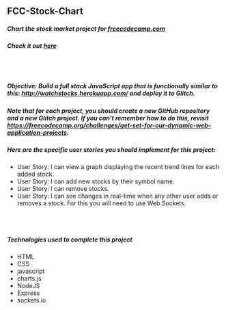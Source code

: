 ## FCC-Stock-Chart
##### Chart the stock market project for [freecodecamp.com](https://www.freecodecamp.org/challenges/chart-the-stock-market)
##### Check it out [here](https://mystocks.glitch.me/)

<br/>
<br/>

##### Objective: Build a full stack JavaScript app that is functionally similar to this: http://watchstocks.herokuapp.com/ and deploy it to Glitch.
##### Note that for each project, you should create a new GitHub repository and a new Glitch project. If you can't remember how to do this, revisit https://freecodecamp.org/challenges/get-set-for-our-dynamic-web-application-projects.
##### Here are the specific user stories you should implement for this project:
- User Story: I can view a graph displaying the recent trend lines for each added stock.
- User Story: I can add new stocks by their symbol name.
- User Story: I can remove stocks.
- User Story: I can see changes in real-time when any other user adds or removes a stock. For this you will need to use Web Sockets.

<br>
<br>

##### Technologies used to complete this project
- HTML
- CSS
- javascript
- charts.js
- NodeJS
- Express
- sockets.io


